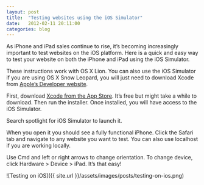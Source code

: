 ```yaml
---
layout: post
title:  "Testing websites using the iOS Simulator"
date:   2012-02-11 20:11:00
categories: blog
---
```

As iPhone and iPad sales continue to rise, it’s becoming increasingly important to test websites on the iOS platform. Here is a quick and easy way to test your website on both the iPhone and iPad using the iOS Simulator.

These instructions work with OS X Lion. You can also use the iOS Simulator if you are using OS X Snow Leopard, you will just need to download Xcode from [Apple’s Developer website](https://developer.apple.com/programs/register/).

First, download [Xcode from the App Store](http://itunes.apple.com/gb/app/xcode/id448457090?mt=12). It’s free but might take a while to download. Then run the installer. Once installed, you will have access to the iOS Simulator.

Search spotlight for iOS Simulator to launch it.

When you open it you should see a fully functional iPhone. Click the Safari tab and navigate to any website you want to test. You can also use localhost if you are working locally.

Use Cmd and left or right arrows to change orientation. To change device, click Hardware > Device > iPad. It’s that easy!

![Testing on iOS]({{ site.url }}/assets/images/posts/testing-on-ios.png)